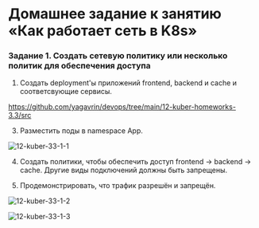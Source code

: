 # Домашнее задание к занятию «Как работает сеть в K8s»


### Задание 1. Создать сетевую политику или несколько политик для обеспечения доступа

1. Создать deployment'ы приложений frontend, backend и cache и соответсвующие сервисы.

https://github.com/yagavrin/devops/tree/main/12-kuber-homeworks-3.3/src

3. Разместить поды в namespace App.

![12-kuber-33-1-1](https://github.com/user-attachments/assets/891196e0-ff20-428d-a4f8-a2e71834079e)

4. Создать политики, чтобы обеспечить доступ frontend -> backend -> cache. Другие виды подключений должны быть запрещены.

5. Продемонстрировать, что трафик разрешён и запрещён.

![12-kuber-33-1-2](https://github.com/user-attachments/assets/65febdd8-5a5e-4b5f-b737-20e6dab59343)

![12-kuber-33-1-3](https://github.com/user-attachments/assets/7cfeca35-6c40-4e9b-8516-b28ff621a824)
